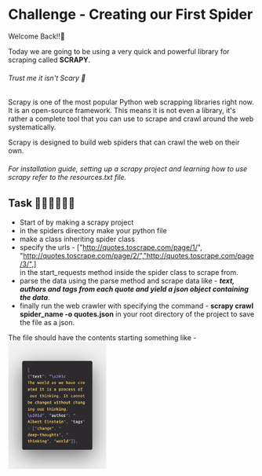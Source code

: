 # Challenge - Creating our First Spider
Welcome Back!!👋

Today we are going to be using a very quick and powerful library for scraping called **SCRAPY**.  
###### Trust me it isn't Scary 🎃

Scrapy is one of the most popular Python web scrapping libraries right now. It is an open-source framework. This means it is not even a library, it's rather a complete tool that you can use to scrape and crawl around the web systematically.

Scrapy is designed to build web spiders that can crawl the web on their own.

###### For installation guide, setting up a scrapy project and learning how to use scrapy refer to the resources.txt file.

## Task 👨🏻‍💻👩🏻‍💻
- Start of by making a scrapy project
- in the spiders directory make your python file
- make a class inheriting spider class
- specify the urls - ["http://quotes.toscrape.com/page/1/",
"http://quotes.toscrape.com/page/2/","http://quotes.toscrape.com/page/3/",] <br> in the start_requests method inside the spider class to scrape from.
- parse the data using the parse method and scrape data like - ***text, authors and tags from each quote and yield a json object containing the data***.
- finally run the web crawler with specifying the command - **scrapy crawl spider_name -o quotes.json** in your root directory of the project to save the file as a json.

The file should have the contents starting something like - 
<br>
<img width="200px" src="./ss.png">


